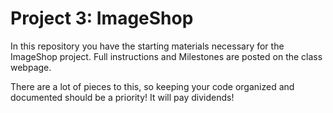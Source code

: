 # Project 3: ImageShop

In this repository you have the starting materials necessary for the ImageShop project. Full instructions and Milestones are posted on the class webpage.

There are a lot of pieces to this, so keeping your code organized and documented should be a priority! It will pay dividends!
